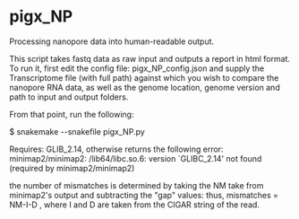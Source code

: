 # pigx_NP
 Processing nanopore data into human-readable output.

 This script takes fastq data as raw input and outputs a report in html format.
 To run it, first edit the config file: pigx_NP_config.json
and supply the Transcriptome file (with full path) against which you wish to compare the nanopore RNA data, as well as the genome location, genome version and path to input and output folders.

From that point, run the following:

$ snakemake --snakefile pigx_NP.py  

Requires: GLIB_2.14, otherwise returns the following error:
minimap2/minimap2: /lib64/libc.so.6: version `GLIBC_2.14' not found (required by minimap2/minimap2)

the number of mismatches is determined by taking the NM take from minimap2's output and subtracting the "gap" values: thus, mismatches = NM-I-D  , where I and D are taken from the CIGAR string of the read.

